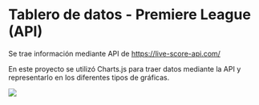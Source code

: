 # Tablero de datos - Premiere League (API)

Se trae información mediante API de https://live-score-api.com/

En este proyecto se utilizó Charts.js para traer datos mediante la API y representarlo en los diferentes tipos de gráficas.

![](https://i.imgur.com/WsLdFsW.png)
